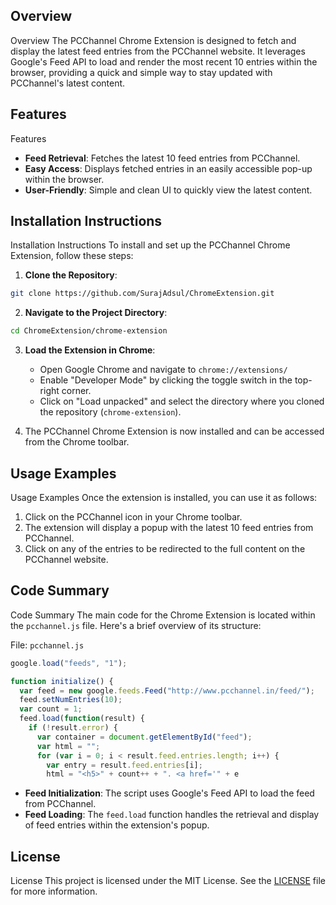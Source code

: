 ## Overview

Overview
The PCChannel Chrome Extension is designed to fetch and display the latest feed entries from the PCChannel website. It leverages Google's Feed API to load and render the most recent 10 entries within the browser, providing a quick and simple way to stay updated with PCChannel's latest content.

##
## Features

Features
- **Feed Retrieval**: Fetches the latest 10 feed entries from PCChannel.
- **Easy Access**: Displays fetched entries in an easily accessible pop-up within the browser.
- **User-Friendly**: Simple and clean UI to quickly view the latest content.

##
## Installation Instructions

Installation Instructions
To install and set up the PCChannel Chrome Extension, follow these steps:

1. **Clone the Repository**:
```sh
git clone https://github.com/SurajAdsul/ChromeExtension.git
```

2. **Navigate to the Project Directory**:
```sh
cd ChromeExtension/chrome-extension
```

3. **Load the Extension in Chrome**:
    - Open Google Chrome and navigate to `chrome://extensions/`
    - Enable "Developer Mode" by clicking the toggle switch in the top-right corner.
    - Click on "Load unpacked" and select the directory where you cloned the repository (`chrome-extension`).

4. The PCChannel Chrome Extension is now installed and can be accessed from the Chrome toolbar.

##
## Usage Examples

Usage Examples
Once the extension is installed, you can use it as follows:

1. Click on the PCChannel icon in your Chrome toolbar.
2. The extension will display a popup with the latest 10 feed entries from PCChannel.
3. Click on any of the entries to be redirected to the full content on the PCChannel website.

##
## Code Summary

Code Summary
The main code for the Chrome Extension is located within the `pcchannel.js` file. Here's a brief overview of its structure:

File: `pcchannel.js`
```javascript
google.load("feeds", "1");

function initialize() {
  var feed = new google.feeds.Feed("http://www.pcchannel.in/feed/");
  feed.setNumEntries(10);
  var count = 1;
  feed.load(function(result) {
    if (!result.error) {
      var container = document.getElementById("feed");
      var html = "";
      for (var i = 0; i < result.feed.entries.length; i++) {
        var entry = result.feed.entries[i];
        html = "<h5>" + count++ + ". <a href='" + e
```
- **Feed Initialization**: The script uses Google's Feed API to load the feed from PCChannel.
- **Feed Loading**: The `feed.load` function handles the retrieval and display of feed entries within the extension's popup.

##
## License

License
This project is licensed under the MIT License. See the [LICENSE](LICENSE) file for more information.
```